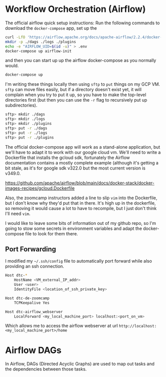 # Workflow Orchestration (Airflow)

The official airflow quick setup instructions: Run the following commands to download the `docker-compose` app, set up the 


```bash
curl -LfO 'https://airflow.apache.org/docs/apache-airflow/2.2.4/docker-compose.yaml'
mkdir -p ./dags ./logs ./plugins
echo -e "AIRFLOW_UID=$(id -u)" > .env
docker-compose up airflow-init
```

and then you can start up up the airflow docker-compose as you normally would.

```bash
docker-compose up
``` 

I'm writing these things locally then using `sftp` to `put` things on my GCP VM. `sftp` can move files easily, but if a directory doesn't exist yet, it will complain when you try to put it up, so you have to make the top-level directories first (but then you can use the `-r` flag to recursively put up subdirectories). 


```bash
sftp> mkdir ./dags
sftp> mkdir ./logs
sftp> mkdir ./plugins
sftp> put -r ./dags
sftp> put -r ./logs
sftp> put -r ./plugins
```

The official docker-compose app will work as a stand-alone application, but we'll have to adapt it to work with our google cloud vm. We'll need to write a Dockerfile that installs the gcloud sdk, fortunately the Airflow documentation contains a mostly complete example (although it's getting a bit stale, as it's for google sdk v322.0 but the most current version is v349.0.

https://github.com/apache/airflow/blob/main/docs/docker-stack/docker-images-recipes/gcloud.Dockerfile

Also, the zoomcamp instructors added a line to slip `vim` into the Dockerfile, but I don't know why they'd put that in there. It's high up in the dockerfile, so removing it would cause a lot to have to recompile, but I just don't think I'll need `vim`. 

I would like to leave some bits of information out of my github repo, so I'm going to stow some secrets in environment variables and adapt the docker-compose file to look for them there.


## Port Forwarding

I modified my `~/.ssh/config` file to automatically port forward while also providing an ssh connection.

```bash
Host dtc-*
	HostName <VM_external_IP_addr>
	User <user>
	IdentityFile <location_of_ssh_private_key>

Host dtc-de-zoomcamp
	TCPKeepalive Yes

Host dtc-airflow_webserver
	LocalForward <my_local_machine_port> localhost:<port_on_vm>
```

Which allows me to access the airflow webserver at url `http://localhost:<my_local_machine_port>/home`


# Airflow DAGs

In Airflow, DAGs (Directed Acyclic Graphs) are used to map out tasks and the dependencies between those tasks.
